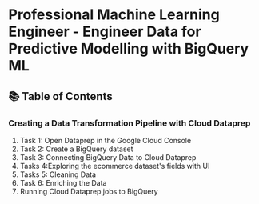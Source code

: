 # Professional Machine Learning Engineer - Engineer Data for Predictive Modelling with BigQuery ML

## 📚 Table of Contents

### Creating a Data Transformation Pipeline with Cloud Dataprep
1. Task 1: Open Dataprep in the Google Cloud Console
2. Task 2: Create a BigQuery dataset
3. Task 3: Connecting BigQuery Data to Cloud Dataprep
4. Tasks 4:Exploring the ecommerce dataset's fields with UI
5. Tasks 5: Cleaning Data
6. Task 6: Enriching the Data
7. Running Cloud Dataprep jobs to BigQuery

